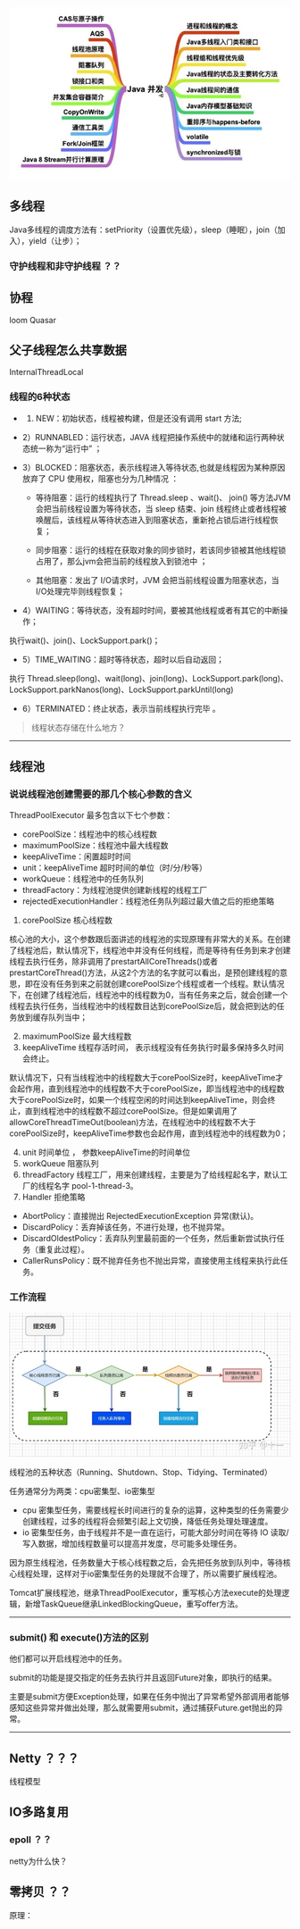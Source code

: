 
![](img/md-2021-05-11-01-37-13.png)

## 多线程

Java多线程的调度方法有：setPriority（设置优先级），sleep（睡眠），join（加入），yield（让步）；

### 守护线程和非守护线程 ？？

## 协程 
loom
Quasar

## 父子线程怎么共享数据

InternalThreadLocal



### 线程的6种状态 

- 1) NEW：初始状态，线程被构建，但是还没有调用 start 方法;

- 2）RUNNABLED：运行状态，JAVA 线程把操作系统中的就绪和运行两种状态统一称为“运行中” ；

- 3）BLOCKED：阻塞状态，表示线程进入等待状态,也就是线程因为某种原因放弃了 CPU 使用权，阻塞也分为几种情况 ：

    - 等待阻塞：运行的线程执行了 Thread.sleep 、wait()、 join() 等方法JVM 会把当前线程设置为等待状态，当 sleep 结束、join 线程终止或者线程被唤醒后，该线程从等待状态进入到阻塞状态，重新抢占锁后进行线程恢复；

    - 同步阻塞：运行的线程在获取对象的同步锁时，若该同步锁被其他线程锁占用了，那么jvm会把当前的线程放入到锁池中 ；

    - 其他阻塞：发出了 I/O请求时，JVM 会把当前线程设置为阻塞状态，当 I/O处理完毕则线程恢复；

- 4）WAITING：等待状态，没有超时时间，要被其他线程或者有其它的中断操作；

执行wait()、join()、LockSupport.park()；

- 5）TIME_WAITING：超时等待状态，超时以后自动返回；

执行 Thread.sleep(long)、wait(long)、join(long)、LockSupport.park(long)、LockSupport.parkNanos(long)、LockSupport.parkUntil(long)

- 6）TERMINATED：终止状态，表示当前线程执行完毕 。

> 线程状态存储在什么地方？

---

## 线程池



### 说说线程池创建需要的那几个核心参数的含义

ThreadPoolExecutor 最多包含以下七个参数：

- corePoolSize：线程池中的核心线程数
- maximumPoolSize：线程池中最大线程数
- keepAliveTime：闲置超时时间
- unit：keepAliveTime 超时时间的单位（时/分/秒等）
- workQueue：线程池中的任务队列
- threadFactory：为线程池提供创建新线程的线程工厂
- rejectedExecutionHandler：线程池任务队列超过最大值之后的拒绝策略


1. corePoolSize 核心线程数

核心池的大小，这个参数跟后面讲述的线程池的实现原理有非常大的关系。在创建了线程池后，默认情况下，线程池中并没有任何线程，而是等待有任务到来才创建线程去执行任务，除非调用了prestartAllCoreThreads()或者prestartCoreThread()方法，从这2个方法的名字就可以看出，是预创建线程的意思，即在没有任务到来之前就创建corePoolSize个线程或者一个线程。默认情况下，在创建了线程池后，线程池中的线程数为0，当有任务来之后，就会创建一个线程去执行任务，当线程池中的线程数目达到corePoolSize后，就会把到达的任务放到缓存队列当中；

2. maximumPoolSize 最大线程数
3. keepAliveTime 线程存活时间， 表示线程没有任务执行时最多保持多久时间会终止。

默认情况下，只有当线程池中的线程数大于corePoolSize时，keepAliveTime才会起作用，直到线程池中的线程数不大于corePoolSize，即当线程池中的线程数大于corePoolSize时，如果一个线程空闲的时间达到keepAliveTime，则会终止，直到线程池中的线程数不超过corePoolSize。但是如果调用了allowCoreThreadTimeOut(boolean)方法，在线程池中的线程数不大于corePoolSize时，keepAliveTime参数也会起作用，直到线程池中的线程数为0；

4. unit 时间单位 ， 参数keepAliveTime的时间单位
5. workQueue  阻塞队列
6. threadFactory 线程工厂，用来创建线程，主要是为了给线程起名字，默认工厂的线程名字 pool-1-thread-3。
7. Handler 拒绝策略
- AbortPolicy：直接抛出 RejectedExecutionException 异常(默认)。
- DiscardPolicy：丢弃掉该任务，不进行处理，也不抛异常。
- DiscardOldestPolicy：丢弃队列里最前面的一个任务，然后重新尝试执行任务（重复此过程）。
- CallerRunsPolicy：既不抛弃任务也不抛出异常，直接使用主线程来执行此任务。

### 工作流程
![](img/2021-06-09-14-21-04.png)

线程池的五种状态（Running、Shutdown、Stop、Tidying、Terminated）

任务通常分为两类：cpu密集型、io密集型

- cpu 密集型任务，需要线程长时间进行的复杂的运算，这种类型的任务需要少创建线程，过多的线程将会频繁引起上文切换，降低任务处理处理速度。
- io 密集型任务，由于线程并不是一直在运行，可能大部分时间在等待 IO 读取/写入数据，增加线程数量可以提高并发度，尽可能多处理任务。

因为原生线程池，任务数量大于核心线程数之后，会先把任务放到队列中，等待核心线程处理，这样对于io密集型任务的处理就不合理了，所以需要扩展线程池。

Tomcat扩展线程池，继承ThreadPoolExecutor，重写核心方法execute的处理逻辑，新增TaskQueue继承LinkedBlockingQueue，重写offer方法。

---

### submit() 和 execute()方法的区别

他们都可以开启线程池中的任务。

submit的功能是提交指定的任务去执行并且返回Future对象，即执行的结果。

主要是submit方便Exception处理，如果在任务中抛出了异常希望外部调用者能够感知这些异常并做出处理，那么就需要用submit，通过捕获Future.get抛出的异常。





---

## Netty ？？？

线程模型

## IO多路复用

### epoll ？？

netty为什么快？

## 零拷贝 ？？
原理：


